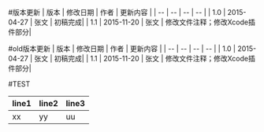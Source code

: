 

#版本更新
| 版本 | 修改日期 | 作者 | 更新内容 |
| -- | -- | -- | -- |
| 1.0 | 2015-04-27 | 张文 | 初稿完成|
| 1.1 | 2015-11-20 | 张文 | 修改文件注释；修改Xcode插件部分|


#old版本更新
| 版本 | 修改日期 | 作者 | 更新内容 |
| -- | -- | -- | -- |
| 1.0 | 2015-04-27 | 张文 | 初稿完成|
| 1.1 | 2015-11-20 | 张文 | 修改文件注释；修改Xcode插件部分|

#TEST

|line1|line2|line3|
|-----|-----|-----|
|xx|yy|uu|